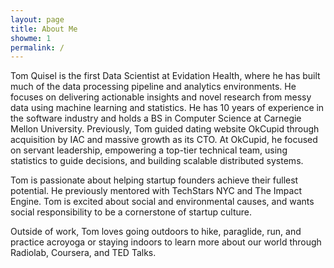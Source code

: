 ```yaml
---
layout: page
title: About Me
showme: 1
permalink: /
---
```

Tom Quisel is the first Data Scientist at Evidation Health, where he has built much of the data processing pipeline and analytics environments. He focuses on delivering actionable insights and novel research from messy data using machine learning and statistics. He has 10 years of experience in the software industry and holds a BS in Computer Science at Carnegie Mellon University. Previously, Tom guided dating website OkCupid through acquisition by IAC and massive growth as its CTO. At OkCupid, he focused on servant leadership, empowering a top-tier technical team, using statistics to guide decisions, and building scalable distributed systems.

Tom is passionate about helping startup founders achieve their fullest potential. He previously mentored with TechStars NYC and The Impact Engine. Tom is excited about social and environmental causes, and wants social responsibility to be a cornerstone of startup culture.

Outside of work, Tom loves going outdoors to hike, paraglide, run, and practice acroyoga or staying indoors to learn more about our world through Radiolab, Coursera, and TED Talks.
